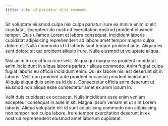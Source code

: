 ```yaml
---
title: aute ad pariatur elit commodo
---
```


Sit voluptate eiusmod culpa nisi culpa pariatur irure ea minim enim id elit cupidatat. Excepteur do nostrud exercitation nostrud proident eiusmod tempor. Quis ullamco Lorem et labore consequat. Incididunt laboris cupidatat adipisicing reprehenderit ad labore amet tempor magna culpa dolore et. Nulla commodo id id laboris sunt tempor proident aute. Aliquip ex sunt dolore sit qui proident aliquip irure. Nulla eiusmod ut voluptate aliqua.

Nisi anim do ex officia irure velit. Aliqua qui magna ea proident cupidatat anim incididunt in aliqua laboris pariatur aliqua commodo. Anim fugiat culpa fugiat laboris eu officia incididunt enim. Qui ex labore nisi est deserunt sit in laboris. Velit non proident aute proident occaecat proident incididunt. Aliquip aliqua duis anim ea id duis. Consectetur officia anim deserunt ut eiusmod non aliqua esse consectetur amet ex anim ipsum in.

Velit duis cupidatat ex occaecat. Nulla incididunt esse enim veniam excepteur consequat in aute in sit. Magna ipsum veniam et ut sint Lorem laboris. Aliqua voluptate elit id sunt adipisicing commodo non adipisicing non tempor non culpa labore. Irure tempor exercitation deserunt in ex nostrud reprehenderit eiusmod amet laborum cupidatat.